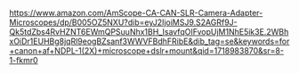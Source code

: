 https://www.amazon.com/AmScope-CA-CAN-SLR-Camera-Adapter-Microscopes/dp/B005OZ5NXU?dib=eyJ2IjoiMSJ9.S2AGRf9J-Qk5tdZbs4RvHZNT6EWmQPSuuNhx1BH_IsavfqOIFvopUjM1NhE5ik3E.2WBhxOiDr1EUHBg8jqRl9eogBZsanf3WWVFBdhFRibE&dib_tag=se&keywords=for+canon+af+NDPL-1(2X)+microscope+dslr+mount&qid=1718983870&sr=8-1-fkmr0